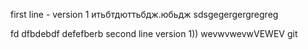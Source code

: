 ﻿first line - version 1
итьбтдюттьбдж.юбьдж
sdsgegergergregreg


fd dfbdebdf
defefberb
second line version 1))
wevwvwevwVEWEV
git